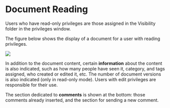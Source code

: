 # Document Reading

Users who have read-only privileges are those assigned in the Visibility folder in the privileges window.

The figure below shows the display of a document for a user with reading privileges.

![](https://dac-docs.s3-us-west-1.amazonaws.com/1.MatildaJakeJalapeno/12.Document/8.png)

In addition to the document content, certain **information** about the content is also indicated, such as how many people have seen it, category, and tags assigned, who created or edited it, etc. The number of document versions is also indicated \(only in read-only mode\). Users with edit privileges are responsible for their use.

The section dedicated to **comments** is shown at the bottom: those comments already inserted, and the section for sending a new comment.

